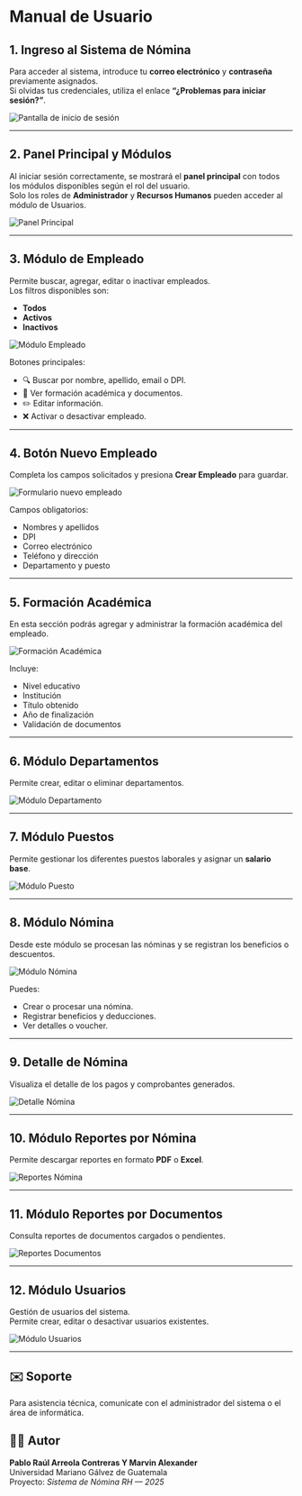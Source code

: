 # Manual de Usuario

## 1. Ingreso al Sistema de Nómina
Para acceder al sistema, introduce tu **correo electrónico** y **contraseña** previamente asignados.  
Si olvidas tus credenciales, utiliza el enlace **“¿Problemas para iniciar sesión?”**.

![Pantalla de inicio de sesión](../public/image/login.png)

---

## 2. Panel Principal y Módulos
Al iniciar sesión correctamente, se mostrará el **panel principal** con todos los módulos disponibles según el rol del usuario.  
Solo los roles de **Administrador** y **Recursos Humanos** pueden acceder al módulo de Usuarios.

![Panel Principal](../public/image/Inicio.png)

---

## 3. Módulo de Empleado
Permite buscar, agregar, editar o inactivar empleados.  
Los filtros disponibles son:
- **Todos**
- **Activos**
- **Inactivos**

![Módulo Empleado](../public/image/Empleados.png)

Botones principales:
- 🔍 Buscar por nombre, apellido, email o DPI.  
- 🧾 Ver formación académica y documentos.  
- ✏️ Editar información.  
- ❌ Activar o desactivar empleado.

---

## 4. Botón Nuevo Empleado
Completa los campos solicitados y presiona **Crear Empleado** para guardar.

![Formulario nuevo empleado](../public/image/NuevoEmpleado.png)

Campos obligatorios:
- Nombres y apellidos  
- DPI  
- Correo electrónico  
- Teléfono y dirección  
- Departamento y puesto

---

## 5. Formación Académica
En esta sección podrás agregar y administrar la formación académica del empleado.

![Formación Académica](../public/image/FormacionAcademica.png)

Incluye:
- Nivel educativo  
- Institución  
- Título obtenido  
- Año de finalización  
- Validación de documentos

---

## 6. Módulo Departamentos
Permite crear, editar o eliminar departamentos.

![Módulo Departamento](../public/image/Departamento.png)

---

## 7. Módulo Puestos
Permite gestionar los diferentes puestos laborales y asignar un **salario base**.

![Módulo Puesto](../public/image/puesto.png)

---

## 8. Módulo Nómina
Desde este módulo se procesan las nóminas y se registran los beneficios o descuentos.

![Módulo Nómina](../public/image/Nomina.png)

Puedes:
- Crear o procesar una nómina.  
- Registrar beneficios y deducciones.  
- Ver detalles o voucher.

---

## 9. Detalle de Nómina
Visualiza el detalle de los pagos y comprobantes generados.

![Detalle Nómina](../public/image/DetalleDeNomina.png)

---

## 10. Módulo Reportes por Nómina
Permite descargar reportes en formato **PDF** o **Excel**.

![Reportes Nómina](../public/image/ReporteGeneral.png)

---

## 11. Módulo Reportes por Documentos
Consulta reportes de documentos cargados o pendientes.

![Reportes Documentos](../public/image/ReporteDocumentos.png)

---

## 12. Módulo Usuarios
Gestión de usuarios del sistema.  
Permite crear, editar o desactivar usuarios existentes.

![Módulo Usuarios](../public/image/Usuarios.png)

---

## ✉️ Soporte
Para asistencia técnica, comunícate con el administrador del sistema o el área de informática.

## 👨‍💻 Autor
**Pablo Raúl Arreola Contreras Y Marvin Alexander**  
Universidad Mariano Gálvez de Guatemala  
Proyecto: *Sistema de Nómina RH — 2025*
